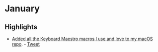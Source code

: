# January
## Highlights
- [Added all the Keyboard Maestro macros I use and love to my macOS repo](https://github.com/nikitavoloboev/my-mac-os/tree/master/km). - [Tweet](https://twitter.com/nikitavoloboev/status/952950717874130945)